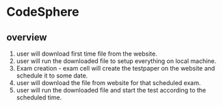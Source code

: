 # CodeSphere

## overview 
1. user will download first time file from the website.
2. user will run the downloaded file to setup everything on local machine.
3. Exam creation - exam cell will create the testpaper on the website and schedule it to some date.
4. user will download the file from website for that scheduled exam.
5. user will run the downloaded file and start the test according to the scheduled time.
